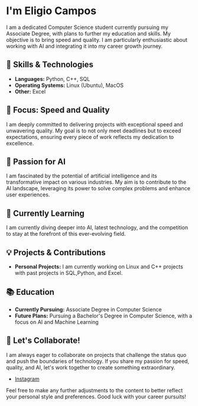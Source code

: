 # I'm Eligio Campos

I am a dedicated Computer Science student currently pursuing my Associate Degree, with plans to further my education and skills. My objective is to bring speed and quality. I am particularly enthusiastic about working with AI and integrating it into my career growth journey.

## 🔧 Skills & Technologies
- **Languages:** Python, C++, SQL
- **Operating Systems:** Linux (Ubuntu), MacOS
- **Other:** Excel

## 💼 Focus: Speed and Quality
I am deeply committed to delivering projects with exceptional speed and unwavering quality. My goal is to not only meet deadlines but to exceed expectations, ensuring every piece of work reflects my dedication to excellence.

## 🤖 Passion for AI
I am fascinated by the potential of artificial intelligence and its transformative impact on various industries. My aim is to contribute to the AI landscape, leveraging its power to solve complex problems and enhance user experiences.

## 🌱 Currently Learning
I am currently diving deeper into AI, latest technology, and the competition to stay at the forefront of this ever-evolving field.

## 💡 Projects & Contributions
- **Personal Projects:** I am currently working on Linux and C++ projects with past projects in SQL,Python, and Excel.

## 📚 Education
- **Currently Pursuing:** Associate Degree in Computer Science
- **Future Plans:** Pursuing a Bachelor's Degree in Computer Science, with a focus on AI and Machine Learning

## 🤝 Let's Collaborate!
I am always eager to collaborate on projects that challenge the status quo and push the boundaries of technology. If you share my passion for speed, quality, and AI, let's work together to create something extraordinary.

- [Instagram](https://www.instagram.com/prodigymaestromind/)

Feel free to make any further adjustments to the content to better reflect your personal style and preferences. Good luck with your career pursuits!
<!---
prodigymaestromind/prodigymaestromind is a ✨ special ✨ repository because its `README.md` (this file) appears on your GitHub profile.
You can click the Preview link to take a look at your changes.
--->
